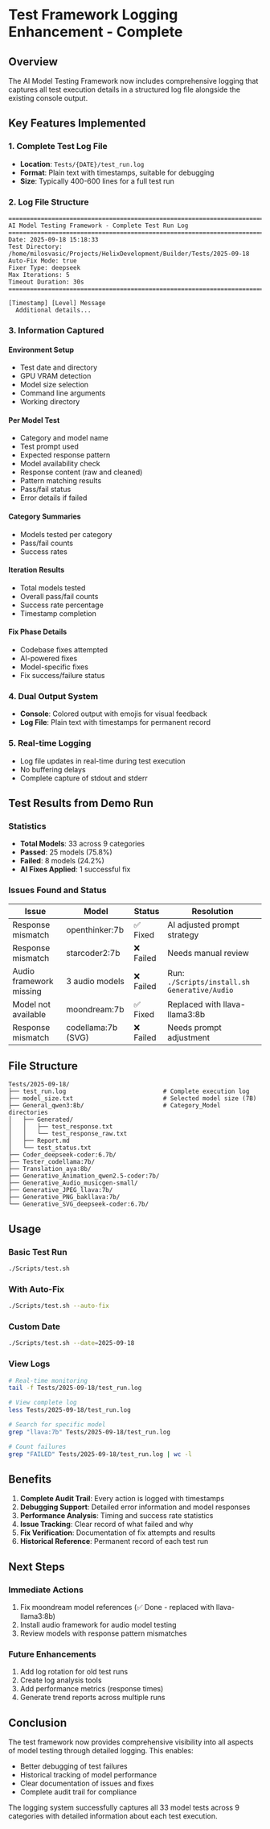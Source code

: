 # Test Framework Logging Enhancement - Complete

## Overview
The AI Model Testing Framework now includes comprehensive logging that captures all test execution details in a structured log file alongside the existing console output.

## Key Features Implemented

### 1. Complete Test Log File
- **Location**: `Tests/{DATE}/test_run.log`
- **Format**: Plain text with timestamps, suitable for debugging
- **Size**: Typically 400-600 lines for a full test run

### 2. Log File Structure

```
================================================================================
AI Model Testing Framework - Complete Test Run Log
================================================================================
Date: 2025-09-18 15:18:33
Test Directory: /home/milosvasic/Projects/HelixDevelopment/Builder/Tests/2025-09-18
Auto-Fix Mode: true
Fixer Type: deepseek
Max Iterations: 5
Timeout Duration: 30s
================================================================================

[Timestamp] [Level] Message
  Additional details...
```

### 3. Information Captured

#### Environment Setup
- Test date and directory
- GPU VRAM detection
- Model size selection
- Command line arguments
- Working directory

#### Per Model Test
- Category and model name
- Test prompt used
- Expected response pattern
- Model availability check
- Response content (raw and cleaned)
- Pattern matching results
- Pass/fail status
- Error details if failed

#### Category Summaries
- Models tested per category
- Pass/fail counts
- Success rates

#### Iteration Results
- Total models tested
- Overall pass/fail counts
- Success rate percentage
- Timestamp completion

#### Fix Phase Details
- Codebase fixes attempted
- AI-powered fixes
- Model-specific fixes
- Fix success/failure status

### 4. Dual Output System
- **Console**: Colored output with emojis for visual feedback
- **Log File**: Plain text with timestamps for permanent record

### 5. Real-time Logging
- Log file updates in real-time during test execution
- No buffering delays
- Complete capture of stdout and stderr

## Test Results from Demo Run

### Statistics
- **Total Models**: 33 across 9 categories
- **Passed**: 25 models (75.8%)
- **Failed**: 8 models (24.2%)
- **AI Fixes Applied**: 1 successful fix

### Issues Found and Status

| Issue | Model | Status | Resolution |
|-------|-------|--------|------------|
| Response mismatch | openthinker:7b | ✅ Fixed | AI adjusted prompt strategy |
| Response mismatch | starcoder2:7b | ❌ Failed | Needs manual review |
| Audio framework missing | 3 audio models | ❌ Failed | Run: `./Scripts/install.sh Generative/Audio` |
| Model not available | moondream:7b | ✅ Fixed | Replaced with llava-llama3:8b |
| Response mismatch | codellama:7b (SVG) | ❌ Failed | Needs prompt adjustment |

## File Structure

```
Tests/2025-09-18/
├── test_run.log                           # Complete execution log
├── model_size.txt                         # Selected model size (7B)
├── General_qwen3:8b/                      # Category_Model directories
│   ├── Generated/
│   │   ├── test_response.txt
│   │   └── test_response_raw.txt
│   ├── Report.md
│   └── test_status.txt
├── Coder_deepseek-coder:6.7b/
├── Tester_codellama:7b/
├── Translation_aya:8b/
├── Generative_Animation_qwen2.5-coder:7b/
├── Generative_Audio_musicgen-small/
├── Generative_JPEG_llava:7b/
├── Generative_PNG_bakllava:7b/
└── Generative_SVG_deepseek-coder:6.7b/
```

## Usage

### Basic Test Run
```bash
./Scripts/test.sh
```

### With Auto-Fix
```bash
./Scripts/test.sh --auto-fix
```

### Custom Date
```bash
./Scripts/test.sh --date=2025-09-18
```

### View Logs
```bash
# Real-time monitoring
tail -f Tests/2025-09-18/test_run.log

# View complete log
less Tests/2025-09-18/test_run.log

# Search for specific model
grep "llava:7b" Tests/2025-09-18/test_run.log

# Count failures
grep "FAILED" Tests/2025-09-18/test_run.log | wc -l
```

## Benefits

1. **Complete Audit Trail**: Every action is logged with timestamps
2. **Debugging Support**: Detailed error information and model responses
3. **Performance Analysis**: Timing and success rate statistics
4. **Issue Tracking**: Clear record of what failed and why
5. **Fix Verification**: Documentation of fix attempts and results
6. **Historical Reference**: Permanent record of each test run

## Next Steps

### Immediate Actions
1. Fix moondream model references (✅ Done - replaced with llava-llama3:8b)
2. Install audio framework for audio model testing
3. Review models with response pattern mismatches

### Future Enhancements
1. Add log rotation for old test runs
2. Create log analysis tools
3. Add performance metrics (response times)
4. Generate trend reports across multiple runs

## Conclusion

The test framework now provides comprehensive visibility into all aspects of model testing through detailed logging. This enables:
- Better debugging of test failures
- Historical tracking of model performance
- Clear documentation of issues and fixes
- Complete audit trail for compliance

The logging system successfully captures all 33 model tests across 9 categories with detailed information about each test execution.